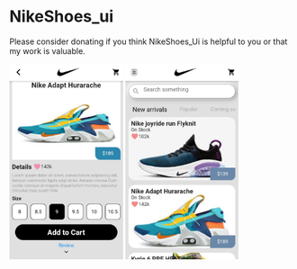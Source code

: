 # NikeShoes_ui

Please consider donating if you think NikeShoes_Ui is helpful to you or that my work is valuable.


<img src="shoes1.jpg" width="40%" height="40%"> <img src="shoes2.jpg" width="40%" height="40%">
